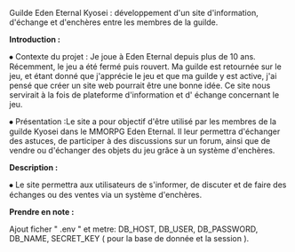 Guilde Eden Eternal Kyosei : développement d'un site d'information, d'échange et d'enchères entre les membres de la
guilde.

**Introduction :**

⦁ Contexte du projet : Je joue à Eden Eternal depuis plus de 10 ans. Récemment, le jeu a été fermé puis rouvert. Ma
guilde est retournée sur le jeu, et étant donné que j'apprécie le jeu et que ma guilde y est active, j'ai pensé que
créer un site web pourrait être une bonne idée. Ce site nous servirait à la fois de plateforme d'information et d'
échange concernant le jeu.

⦁ Présentation :Le site a pour objectif d'être utilisé par les membres de la guilde Kyosei dans le MMORPG Eden Eternal.
Il leur permettra d'échanger des astuces, de participer à des discussions sur un forum, ainsi que de vendre ou
d'échanger des objets du jeu grâce à un système d'enchères.

**Description :**

⦁ Le site permettra aux utilisateurs de s'informer, de discuter et de faire des échanges ou des ventes via un système
d'enchères.

**Prendre en note :**

Ajout ficher " .env " et metre:  DB_HOST, DB_USER, DB_PASSWORD, DB_NAME, SECRET_KEY ( pour la base de donnée et la session ).

